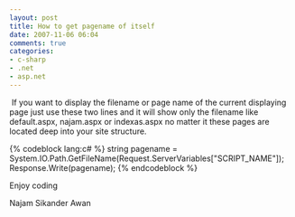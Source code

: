 ```yaml
---
layout: post
title: How to get pagename of itself
date: 2007-11-06 06:04
comments: true
categories:
- c-sharp
- .net
- asp.net
---
```

 If you want to display the filename or page name of the current displaying page just use these two lines and it will show only the filename like default.aspx, najam.aspx or indexas.aspx no matter it these pages are located deep into your site structure.


{% codeblock lang:c# %}
string pagename = System.IO.Path.GetFileName(Request.ServerVariables["SCRIPT_NAME"]); Response.Write(pagename);
{% endcodeblock %}

Enjoy coding

Najam Sikander Awan
